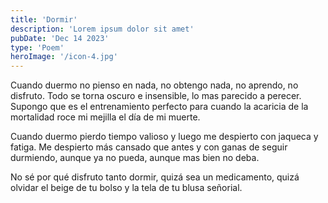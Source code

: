 ```yaml
---
title: 'Dormir'
description: 'Lorem ipsum dolor sit amet'
pubDate: 'Dec 14 2023'
type: 'Poem'
heroImage: '/icon-4.jpg'
---
```


Cuando duermo no pienso en nada, no obtengo nada, no aprendo, no disfruto. Todo se torna oscuro e insensible, lo mas parecido a perecer. Supongo que es el entrenamiento perfecto para cuando la acaricia de la mortalidad roce mi mejilla el día de mi muerte.

Cuando duermo pierdo tiempo valioso y luego me despierto con jaqueca y fatiga. Me despierto más cansado que antes y con ganas de seguir durmiendo, aunque ya no pueda, aunque mas bien no deba.

No sé por qué disfruto tanto dormir, quizá sea un medicamento, quizá olvidar el beige de tu bolso y la tela de tu blusa señorial.